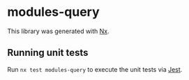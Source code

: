 # modules-query

This library was generated with [Nx](https://nx.dev).

## Running unit tests

Run `nx test modules-query` to execute the unit tests via [Jest](https://jestjs.io).
